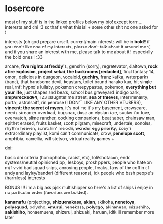 # losercore

most of my stuff is in the linked profiles below my bio! except forrr.... interests and dni :3 so that's what this is! + some other shit no one asked for !

interests (oh god prepare urself. current/main interests will be in **bold**!! if you don't like one of my interests, please don't talk about it around me :( and if you share an interest with me, please talk to me about it!! especially the bold ones!! :33

arcane, **five nights at freddy's**, genshin (sorry), regretevator, dialtown, **rock afire explosion**, **project sekai**, **the backrooms [redacted]**, final fantasy 14, omori, delicious in dungeon, vocaloid, **guchiry**, franz kafka, waterparks (band), that handsome devil, beastars, toilet bound hanako kun, hit single real, fnf: hypno's lullaby, pokemon creepypastas, pokemon, **everything but your life**, just shapes and beats, school bus graveyard, indigo park, **shipwrecked64**, 123 slaughter me street, **sea of thieves**, interliminality, portal, astralspiff, rin penrose (I DON'T LIKE ANY OTHER VTUBERS), **vincent: the secret of myers**, it's not me it's my basement, crowscare, needy streamer overload, bugsnax, dust: an elysian tale, sucker for love, overwatch, slime rancher, cooking companions, beat saber, chainsaw man, epithet erased, fruits basket, scott pilgram, minecraft, undertale, sonolus, rhythm heaven, scratchin' melodii, **wonder egg priority**, zoey's extraordinary playlist, komi can't communicate, crxw, **penelope scott**, amphibia, camellia, will stetson, virtual reality games +

dni:

basic dni criteria (homophobic, racist, etc), loli/shotacon, endo systems/neutral opinioned ppl, lesboys, proshippers, people who hate on m/f vivid bad squad ships, annoying people, freaks, fans of the coffin of andy and layley/bandori (different reasons), idk people who bash people's (harmless) interests

BONUS !!! i'm a big ass pjsk multishipper so here's a list of ships i enjoy in no particular order (favorites are bolded):

**kanamafu** (projecting), **shizuenakasa**, **akian**, akikoha, **nenetoya**, **polysquad**, polysho, **emurui**, nenekasa, **polycgo**, akinenean, mizushiho, **sakishiho**, honaemuena, shizurui, shizuaki, haruan, idfk ill remember more later
